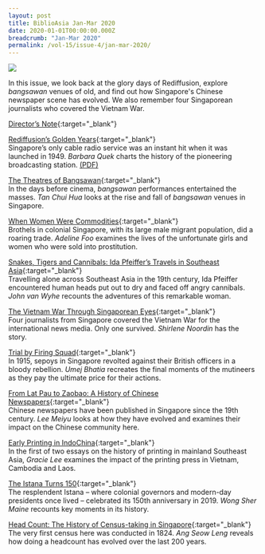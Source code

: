 ```yaml
---
layout: post
title: BiblioAsia Jan-Mar 2020
date: 2020-01-01T00:00:00.000Z
breadcrumb: "Jan-Mar 2020"
permalink: /vol-15/issue-4/jan-mar-2020/
---
```


<img src="/images/Vol-15-issue-4/vol15_iss4.jpg ">

In this issue, we look back at the glory days of Rediffusion, explore *bangsawan* venues of old, and find out how Singapore's Chinese newspaper scene has evolved. We also remember four Singaporean journalists who covered the Vietnam War.

[Director’s Note](https://eresources.nlb.gov.sg/webarchives/2020-10-21%2016:48:36.000/wp/details/http://www.nlb.gov.sg/biblioasia/2020/02/21/directors-note-16/){:target="_blank"}

[Rediffusion’s Golden Years](https://eresources.nlb.gov.sg/webarchives/2020-10-21%2016:48:54.000/wp/details/http://www.nlb.gov.sg/biblioasia/2020/02/21/rediffusions-golden-years/){:target="_blank"}<br>Singapore’s only cable radio service was an instant hit when it was launched in 1949. *Barbara Quek* charts the history of the pioneering broadcasting station. [(PDF)](/past-issues/pdf/vol-15/v15-issue4_Rediffusion.pdf)

[The Theatres of Bangsawan](https://eresources.nlb.gov.sg/webarchives/2020-10-21%2016:49:12.000/wp/details/http://www.nlb.gov.sg/biblioasia/2020/02/21/the-theatres-of-bangsawan/){:target="_blank"}<br>In the days before cinema, *bangsawan* performances entertained the masses. *Tan Chui Hua* looks at the rise and fall of *bangsawan* venues in Singapore. 

[When Women Were Commodities](https://eresources.nlb.gov.sg/webarchives/2020-10-21%2016:45:55.000/wp/details/http://www.nlb.gov.sg/biblioasia/2020/02/21/when-women-were-commodities/){:target="_blank"}<br>Brothels in colonial Singapore, with its large male migrant population, did a roaring trade. *Adeline Foo* examines the lives of the unfortunate girls and women who were sold into prostitution. 

[Snakes, Tigers and Cannibals: Ida Pfeiffer’s Travels in Southeast Asia](https://eresources.nlb.gov.sg/webarchives/2020-10-21%2016:49:42.000/wp/details/http://www.nlb.gov.sg/biblioasia/2020/02/21/snakes-tigers-and-cannibals-ida-pfeiffers-travels-in-southeast-asia/){:target="_blank"}<br>Travelling alone across Southeast Asia in the 19th century, Ida Pfeiffer encountered human heads put out to dry and faced off angry cannibals. *John van Wyhe* recounts the adventures of this remarkable woman.

[The Vietnam War Through Singaporean Eyes](https://eresources.nlb.gov.sg/webarchives/2020-10-21%2016:50:27.000/wp/details/http://www.nlb.gov.sg/biblioasia/2020/02/21/the-vietnam-war-through-singapore-eyes/){:target="_blank"}<br>Four journalists from Singapore covered the Vietnam War for the international news media. Only one survived. *Shirlene Noordin* has the story. 

[Trial by Firing Squad](https://eresources.nlb.gov.sg/webarchives/2020-10-21%2016:48:03.000/wp/details/http://www.nlb.gov.sg/biblioasia/2020/02/21/trial-by-firing-squad/){:target="_blank"}<br>In 1915, sepoys in Singapore revolted against their British officers in a bloody rebellion. *Umej Bhatia* recreates the final moments of the mutineers as they pay the ultimate price for their actions.  

[From Lat Pau to Zaobao: A History of Chinese Newspapers](https://eresources.nlb.gov.sg/webarchives/2020-10-21%2016:47:03.000/wp/details/http://www.nlb.gov.sg/biblioasia/2020/02/21/from-lat-pau-to-zaobao-a-history-of-chinese-newspaper/){:target="_blank"}<br>Chinese newspapers have been published in Singapore since the 19th century. *Lee Meiyu* looks at how they have evolved and examines their impact on the Chinese community here.

[Early Printing in IndoChina](https://eresources.nlb.gov.sg/webarchives/2020-10-21%2016:46:35.000/wp/details/http://www.nlb.gov.sg/biblioasia/2020/02/21/early-printing-in-indochina/){:target="_blank"}<br>In the first of two essays on the history of printing in mainland Southeast Asia, *Gracie Lee* examines the impact of the printing press in Vietnam, Cambodia and Laos.

[The Istana Turns 150](https://eresources.nlb.gov.sg/webarchives/2020-10-21%2016:50:58.000/wp/details/http://www.nlb.gov.sg/biblioasia/2020/02/21/the-istana-turns-150/){:target="_blank"}<br>The resplendent Istana – where colonial governors and modern-day presidents once lived – celebrated its 150th anniversary in 2019. *Wong Sher Maine* recounts key moments in its history.

[Head Count: The History of Census-taking in Singapore](https://eresources.nlb.gov.sg/webarchives/2020-10-21%2016:47:33.000/wp/details/http://www.nlb.gov.sg/biblioasia/2020/02/21/head-count-the-history-of-census-taking-in-singapore/){:target="_blank"}<br>The very first census here was conducted in 1824. *Ang Seow Leng* reveals how doing a headcount has evolved over the last 200 years.

